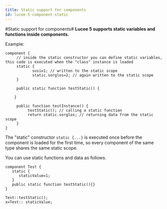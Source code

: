 ```yaml
---
title: Static support for components
id: lucee-5-component-static
---
```


#Static support for components#
**Lucee 5 supports static variables and functions inside components.**

Example:
```luceescript
component {
     // inside the static constructor you can define static variables, this code is executed when the "class" instance is loaded
     static {
            susi=1; // written to the static scope
            static.sorglos=2; // again written to the static scope
     }

     public static function testStatic() {

    }

     public function testInstance() {
          testStatic(); // calling a static function
          return static.sorglos; // returning data from the static scope
     }
}
```

The "static" constructor `static {...}`  is executed once before the component is loaded for the first time, so every component of the same type shares the same static scope.

You can use static functions and data as follows.

```luceescript
component Test {
   static {
      staticValue=1;
   }
   public static function testStatic(){}
}
```

```luceescript
Test::testStatic();
x=Test:: staticValue;
```
